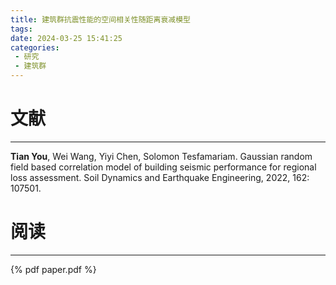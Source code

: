 ```yaml
---
title: 建筑群抗震性能的空间相关性随距离衰减模型
tags:
date: 2024-03-25 15:41:25
categories:
 - 研究
 - 建筑群
---
```


# 文献
---
**Tian You**, Wei Wang, Yiyi Chen, Solomon Tesfamariam. Gaussian random field based correlation model of building seismic performance for regional loss assessment. Soil Dynamics and Earthquake Engineering, 2022, 162: 107501.



# 阅读
---
{% pdf paper.pdf %}